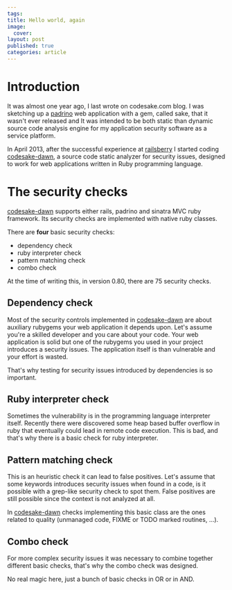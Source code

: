 ```yaml
--- 
tags: 
title: Hello world, again
image: 
  cover: 
layout: post
published: true
categories: article
---
```


# Introduction

It was almost one year ago, I last wrote on codesake.com blog. I was sketching
up a [padrino](http://www.padrinorb.com) web application with a gem, called
sake, that it wasn't ever released and It was intended to be both static than
dynamic source code analysis engine for my application security software as a
service platform.

In April 2013, after the successful experience at
[railsberry](https://www.railsberry.com) I started coding
[codesake-dawn](https://rubygems.org/gems/codesake-dawn), a source code static
analyzer for security issues, designed to work for web applications written in
Ruby programming language.

# The security checks

[codesake-dawn](https://rubygems.org/gems/codesake-dawn) supports either rails,
padrino and sinatra MVC ruby framework. Its security checks are implemented
with native ruby classes. 

There are **four** basic security checks:

* dependency check 
* ruby interpreter check
* pattern matching check
* combo check

At the time of writing this, in version 0.80, there are 75 security checks.

## Dependency check
Most of the security controls implemented in
[codesake-dawn](https://rubygems.org/gems/codesake-dawn) are about auxiliary
rubygems your web application it depends upon. Let's assume you're a skilled
developer and you care about your code. Your web application is solid but one
of the rubygems you used in your project introduces a security issues. The
application itself is than vulnerable and your effort is wasted.

That's why testing for security issues introduced by dependencies is so important.

## Ruby interpreter check
Sometimes the vulnerability is in the programming language interpreter itself.
Recently there were discovered some heap based buffer overflow in ruby that
eventually could lead in remote code execution. This is bad, and that's why
there is a basic check for ruby interpreter.

## Pattern matching check
This is an heuristic check it can lead to false positives. Let's assume that
some keywords introduces security issues when found in a code, is it possible
with a grep-like security check to spot them. 
False positives are still possible since the context is not analyzed at all. 

In [codesake-dawn](https://rubygems.org/gems/codesake-dawn) checks implementing
this basic class are the ones related to quality (unmanaged code, FIXME or TODO
marked routines, ...).

## Combo check
For more complex security issues it was necessary to combine together different
basic checks, that's why the combo check was designed.

No real magic here, just a bunch of basic checks in OR or in AND.

